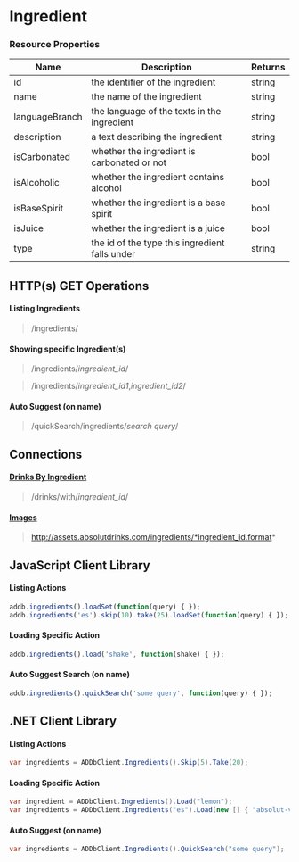 ﻿Ingredient
==========

### Resource Properties
<table>
    <thead>
        <tr>
            <th>Name</th>
            <th>Description</th>
            <th>Returns</th>
        </tr>
    </thead>
    <tbody>
        <tr>
            <td>id</td>
            <td>the identifier of the ingredient</td>
            <td>string</td>
        </tr>
        <tr>
            <td>name</td>
            <td>the name of the ingredient</td>
            <td>string</td>
        </tr>
        <tr>
            <td>languageBranch</td>
            <td>the language of the texts in the ingredient</td>
            <td>string</td>
        </tr>
        <tr>
            <td>description</td>
            <td>a text describing the ingredient</td>
            <td>string</td>
        </tr>
        <tr>
            <td>isCarbonated</td>
            <td>whether the ingredient is carbonated or not</td>
            <td>bool</td>
        </tr>
        <tr>
            <td>isAlcoholic</td>
            <td>whether the ingredient contains alcohol</td>
            <td>bool</td>
        </tr>
        <tr>
            <td>isBaseSpirit</td>
            <td>whether the ingredient is a base spirit</td>
            <td>bool</td>
        </tr>
        <tr>
            <td>isJuice</td>
            <td>whether the ingredient is a juice</td>
            <td>bool</td>
        </tr>
        <tr>
            <td>type</td>
            <td>the id of the type this ingredient falls under</td>
            <td>string</td>
        </tr>
    </tbody>
</table>

## HTTP(s) GET Operations
#### Listing Ingredients

> /ingredients/

#### Showing specific Ingredient(s)

> /ingredients/*ingredient_id*/

> /ingredients/*ingredient_id1*,*ingredient_id2*/

#### Auto Suggest (on name)

> /quickSearch/ingredients/*search query*/

## Connections
#### [Drinks By Ingredient](/drinks-api/docs/v1/drinks)

> /drinks/with/*ingredient_id*/

#### [Images](/drinks-api/docs/v1/assets#images)

> http://assets.absolutdrinks.com/ingredients/*ingredient_id.format*

## JavaScript Client Library
#### Listing Actions

``` js
addb.ingredients().loadSet(function(query) { });
addb.ingredients('es').skip(10).take(25).loadSet(function(query) { });
```

#### Loading Specific Action

``` js
addb.ingredients().load('shake', function(shake) { });
```

#### Auto Suggest Search (on name)

``` js
addb.ingredients().quickSearch('some query', function(query) { });
```

## .NET Client Library
#### Listing Actions

``` csharp
var ingredients = ADDbClient.Ingredients().Skip(5).Take(20);
```

#### Loading Specific Action

``` csharp
var ingredient = ADDbClient.Ingredients().Load("lemon");
var ingredients = ADDbClient.Ingredients("es").Load(new [] { "absolut-vodka", "absolut-watkins" });
```

#### Auto Suggest (on name)

``` csharp
var ingredients = ADDbClient.Ingredients().QuickSearch("some query");
```
